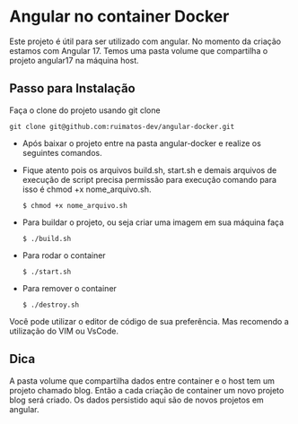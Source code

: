 # Angular no container Docker

Este projeto é útil para ser utilizado com angular. No momento da criação estamos
com Angular 17.
Temos uma pasta  volume que compartilha o projeto angular17 na máquina host.

## Passo para Instalação
Faça o clone do projeto usando git clone
~~~
git clone git@github.com:ruimatos-dev/angular-docker.git
~~~

- Após baixar o projeto entre na pasta angular-docker e realize os seguintes comandos.

- Fique atento pois os arquivos build.sh, start.sh e demais arquivos de execução de script precisa permissão para execução
comando para isso é chmod +x nome_arquivo.sh.
    ~~~
    $ chmod +x nome_arquivo.sh
    ~~~
    
- Para buildar o projeto, ou seja criar uma imagem em sua máquina faça
    ~~~
    $ ./build.sh
    ~~~
- Para rodar o container
    ~~~
    $ ./start.sh 
    ~~~
- Para remover o container
    ~~~
    $ ./destroy.sh
    ~~~

Você pode utilizar o editor de código de sua preferência. Mas recomendo a utilização do VIM ou VsCode.

## Dica
A pasta volume que compartilha dados entre container e o host tem um projeto   chamado blog.
Então a cada criação de container um novo projeto blog será criado.
Os dados persistido aqui são de novos projetos em angular.

